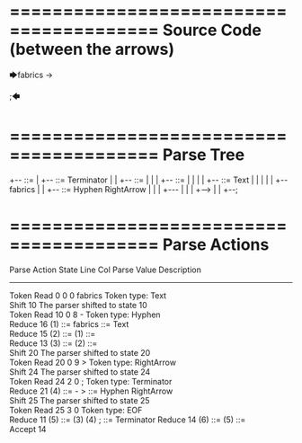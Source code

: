 ========================================
Source Code (between the arrows)
========================================

🡆fabrics -> 

;🡄

========================================
Parse Tree
========================================

+--<scripture> ::= <expression>
|  +--<expression> ::= <item> <producer> Terminator
|  |  +--<item> ::= <text>
|  |  |  +--<text> ::= <text-chunk>
|  |  |  |  +--<text-chunk> ::= Text
|  |  |  |  |  +--fabrics 
|  |  +--<producer> ::= Hyphen RightArrow
|  |  |  +---
|  |  |  +-->
|  |  +--;


========================================
Parse Actions
========================================

Parse Action      State    Line     Col   Parse Value          Description                                  
---------------   -----   -----   -----   ------------------   ---------------------------------------------
Token Read            0       0       0   fabrics              Token type: Text                             
Shift                10                                        The parser shifted to state 10               
Token Read           10       0       8   -                    Token type: Hyphen                           
Reduce               16                   (1) ::= fabrics      <text-chunk> ::= Text                        
Reduce               15                   (2) ::= (1)          <text> ::= <text-chunk>                      
Reduce               13                   (3) ::= (2)          <item> ::= <text>                            
Shift                20                                        The parser shifted to state 20               
Token Read           20       0       9   >                    Token type: RightArrow                       
Shift                24                                        The parser shifted to state 24               
Token Read           24       2       0   ;                    Token type: Terminator                       
Reduce               21                   (4) ::= - >          <producer> ::= Hyphen RightArrow             
Shift                25                                        The parser shifted to state 25               
Token Read           25       3       0                        Token type: EOF                              
Reduce               11                   (5) ::= (3) (4) ;    <expression> ::= <item> <producer> Terminator
Reduce               14                   (6) ::= (5)          <scripture> ::= <expression>                 
Accept               14                                                                                     


